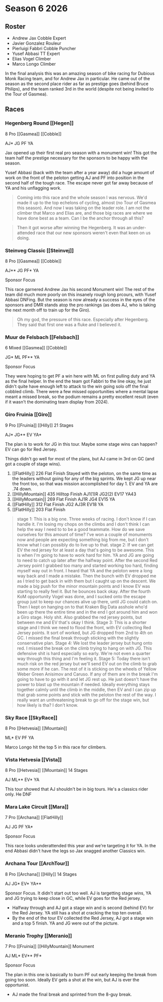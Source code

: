 # Season 6 2026

## Roster

* Andrew Jax Cobble Expert
* Javier Gonzalez Rouleur
* Pierluigi Fabbri Cobble Puncher
* Yusef Abbasi TT Expert
* Elias Vogel Climber
* Marco Longo Climber

In the final analysis this was an amazing season of bike racing for Dubious Monk Racing team, and for Andrew Jax in particular. He came out of the season as the second place rider as far as prestige goes (behind Bruce Philips), and the team ranked 3rd in the world (despite not being invited to the Tour of Gasmea).

## Races

### Hegenberg Round [[Hegen]]

8 Pro [[Gasmea]] [[Cobble]]

AJ* JG PF YA

Jax opened up their first real pro season with a monument win! This got the team half the prestige necessary for the sponsors to be happy with the season.

Yusef Abbasi (back with the team after a year away) did a huge amount of work on the front of the peloton getting AJ and PF into position in the second half of the tough race. The escape never got far away because of YA and his unflagging work.

> Coming into this race and the whole season I was nervous. We'd made it up to the top echelons of cycling, almost (no Tour of Gasmea this season). And now I was taking on the leader role. I am not the climber that Marco and Elias are, and those big races are where we have done best as a team. Can I be the anchor through all this?

> Then it got worse after winning the Hegenberg. It was an under-attended race that our new sponsors weren't even that keen on us doing.


### Steinveg Classic [[Steinvej]]

8 Pro [[Gasmea]] [[Cobble]]

AJ** JG PF* YA

Sponsor Focus

This race garnered Andrew Jax his second Monument win! The rest of the team did much more poorly on this insanely rough long prcours, with Yusef Abbasi DNFing. But the season is now already a success in the eyes of the sponsors and DMR stands atop the pro rankings (as does AJ, who is taking the next month off to train up for the Giro).

> Oh my god, the pressure of this race. Especially after Hegenberg. They said that first one was a fluke and I believed it.

### Muur de Felsbach [[Felsbach]]

6 Mixed [[Gasmea]] [[Cobble]]

JG* ML PF** YA

Sponsor Focus

They were hoping to get PF a win here with ML on first pulling duty and YA as the final helper. In the end the team got Fabbri to the line okay, he just didn't quite have enough left to attack to the win going solo off the final cobbled climb. There were a few missed opportunities where a mental lapse meant a missed break, so the podium remains a pretty excellent result (even if it wasn't the dominating team display from 2024).

### Giro Fruinia [[Giro]]

9 Pro [[Fruinia]] [[Hilly]] 21 Stages

AJ* JG** EV YA*

The plan is to work for JG in this tour. Maybe some stage wins can happen? EV can go for Red Jersey.

Things didn't go well for most of the plans, but AJ came in 3rd on GC (and got a couple of stage wins).

1. [[FlatHilly]] 226 Flat Finish Stayed with the peloton, on the same time as the leaders without going for any of the big sprints. We kept JG up near the front too, so that was mission accomplished for day 1. EV and YA are .74 down.
2. [[HillyMountain]] 435 Hilltop Finish AJ1(1)R JG2(2) EV17 YA43
3. [[HillyMountain]] 269 Flat Finish AJ1R JG4 EV15 YA
4. [[FlatHilly]] 312 Flat Finish JG2 AJ3R EV18 YA
5. [[FlatHilly]] 203 Flat Finish 

> stage 1: This is a big one. Three weeks of racing. I don't know if I can handle it. I'm losing my chops on the climbs and I don't think I can help the way I need to to be a good teammate. How do we save ourselves for this amount of time? I've won a couple of monuments now and people are expecting something big from me, but I don't know what I can possibly do to live up to that.
> stage 2: If we can get EV the red jersey for at least a day that's going to be awesome. This is when I'm going to have to work hard for him. YA and JG are going to need to catch up later after the halfway point. After the second Red Jersey point I grabbed too many and started working too hard, finding myself way out in front. I heard that YA and the peloton were a long way back and I made a mistake. Then the bunch with EV dropped me as I tried to get back in with them but I caught up on the descent. We made a big push for the minor mountain points and I know EV was starting to really feel it. But he bounces back okay. After the fourth KoM opportunity Vogel was done, and I sucked onto the escape group just to keep our chances alive up there, until JG could catch on. Then I kept on hanging on to that Kraken Big Data asshole who'd been up there the entire time and in the end I got around him and won a Giro stage. Holy shit. Also grabbed the red jersey points, but between me and EV that's okay I think.
> Stage 3: This is a shorter stage and I think we need to flood the front, with EV collecting Red Jersey points. It sort of worked, but JG dropped from 2nd to 4th on GC. I missed the final break through sticking with the slightly conservative plan.
> Stage 4: We lost the leader jersey but hung onto red. I missed the break on the climb trying to hang on with JG. This defensive shit is hard especially so early. We're not even a quarter way through this thing and I'm feeling it.
> Stage 5: Today there isn't much risk on the red jersey but we'll send EV out on the climb to grab some more if he can. The rest of it is sticking on the wheels of Yellow Weber Green Anisimov and Caruso. If any of them are in the break I'm going to have to go with it and let JG rest up. He just doesn't have the power to blast up the mountain if needed. Ideally everything stays together calmly until the climb in the middle, then EV and I can zip up that grab some points and stick with the peloton the rest of the way. I really want an unthreatening break to go off for the stage win, but how likely is tha? I don't know.



### Sky Race [[SkyRace]]

8 Pro [[Hetvesia]] [[Mountain]]

ML* EV PF YA

Marco Longo hit the top 5 in this race for climbers.

### Vista Hetvesia [[Vista]]

8 Pro [[Hetvesia]] [[Mountain]] 14 Stages

AJ ML** EV* YA

This tour showed that AJ shouldn't be in big tours. He's a classics rider only. He DNF

### Mara Lake Circuit [[Mara]]

7 Pro [[Archana]] [[FlatHilly]]

AJ JG PF YA*

Sponsor Focus

This race looks underattended this year and we're targeting it for YA. In the end Abbasi didn't have the legs so Jax snagged another Classics win.

### Archana Tour [[ArchTour]]

8 Pro [[Archana]] [[Hilly]] 14 Stages

AJ JG* EV* YA**

Sponsor Focus. It didn't start out too well. AJ is targetting stage wins, YA and JG trying to keep close in GC, while EV goes for the Red jersey.

* Halfway through and AJ got a stage win and is second (behind EV) for the Red Jersey. YA still has a shot at cracking the top ten overall.
* By the end of the tour EV collected the Red Jersey, AJ got a stage win and a top 5 finish. YA and JG were out of the picture.

### Meranio Trophy [[Meranio]]

7 Pro [[Fruinia]] [[HillyMountain]] Monument

AJ ML* EV** PF*

Sponsor Focus

The plan in this one is basically to burn PF out early keeping the break from going too soon. Ideally EV gets a shot at the win, but AJ is ever the opportunist.

* AJ made the final break and sprinted from the 8-guy break.